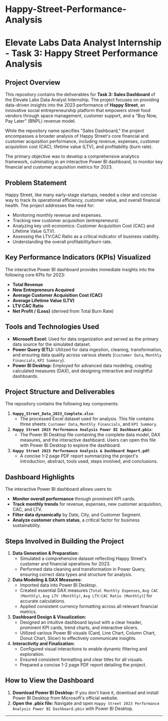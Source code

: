 # Happy-Street-Performance-Analysis
# Elevate Labs Data Analyst Internship - Task 3: Happy Street Performance Analysis

## Project Overview

This repository contains the deliverables for **Task 3: Sales Dashboard** of the Elevate Labs Data Analyst Internship. The project focuses on providing data-driven insights into the 2023 performance of **Happy Street**, an innovative social entrepreneurship platform that empowers street food vendors through space management, customer support, and a "Buy Now, Pay Later" (BNPL) revenue model.

While the repository name specifies "Sales Dashboard," the project encompasses a broader analysis of Happy Street's core financial and customer acquisition performance, including revenue, expenses, customer acquisition cost (CAC), lifetime value (LTV), and profitability (burn rate).

The primary objective was to develop a comprehensive analytics framework, culminating in an interactive Power BI dashboard, to monitor key financial and customer acquisition metrics for 2023.

## Problem Statement

Happy Street, like many early-stage startups, needed a clear and concise way to track its operational efficiency, customer value, and overall financial health. The project addresses the need for:
- Monitoring monthly revenue and expenses.
- Tracking new customer acquisition (entrepreneurs).
- Analyzing key unit economics: Customer Acquisition Cost (CAC) and Lifetime Value (LTV).
- Assessing the LTV:CAC Ratio as a critical indicator of business viability.
- Understanding the overall profitability/burn rate.

## Key Performance Indicators (KPIs) Visualized

The interactive Power BI dashboard provides immediate insights into the following core KPIs for 2023:
- **Total Revenue**
- **New Entrepreneurs Acquired**
- **Average Customer Acquisition Cost (CAC)**
- **Average Lifetime Value (LTV)**
- **LTV:CAC Ratio**
- **Net Profit / (Loss)** (derived from Total Burn Rate)

## Tools and Technologies Used

- **Microsoft Excel:** Used for data organization and served as the primary data source for the simulated dataset.
- **Power Query (ETL):** Utilized for data ingestion, cleaning, transformation, and ensuring data quality across various sheets (`Customer Data`, `Monthly Financials`, `KPI Summary`).
- **Power BI Desktop:** Employed for advanced data modeling, creating calculated measures (DAX), and designing interactive and insightful dashboards.

## Project Structure and Deliverables

The repository contains the following key components:

1.  **`Happy_Street_Data_2023_Complete.xlsx`**:
    * The processed Excel dataset used for analysis. This file contains three sheets: `Customer Data`, `Monthly Financials`, and `KPI Summary`.
2.  **`Happy Street 2023 Performance Analysis Power BI Dashboard.pbix`**:
    * The Power BI Desktop file containing the complete data model, DAX measures, and the interactive dashboard. Users can open this file with Power BI Desktop to explore the dashboard.
3.  **`Happy Street 2023 Performance Analysis & Dashboard Report.pdf`**:
    * A concise 1-2 page PDF report summarizing the project's introduction, abstract, tools used, steps involved, and conclusions.

## Dashboard Highlights

The interactive Power BI dashboard allows users to:
- **Monitor overall performance** through prominent KPI cards.
- **Track monthly trends** for revenue, expenses, new customer acquisition, CAC, and LTV.
- **Filter data dynamically** by Date, City, and Customer Segment.
- **Analyze customer churn status**, a critical factor for business sustainability.

## Steps Involved in Building the Project

1.  **Data Generation & Preparation:**
    * Simulated a comprehensive dataset reflecting Happy Street's customer and financial operations for 2023.
    * Performed data cleaning and transformation in Power Query, ensuring correct data types and structure for analysis.
2.  **Data Modeling & DAX Measures:**
    * Imported data into Power BI Desktop.
    * Created essential DAX measures (`Total Monthly Expenses`, `Avg CAC (Monthly)`, `Avg LTV (Monthly)`, `Avg LTV:CAC Ratio (Monthly)`) for accurate calculations.
    * Applied consistent currency formatting across all relevant financial metrics.
3.  **Dashboard Design & Visualization:**
    * Designed an intuitive dashboard layout with a clear header, prominent KPI cards, trend charts, and interactive slicers.
    * Utilized various Power BI visuals (Card, Line Chart, Column Chart, Donut Chart, Slicer) to effectively communicate insights.
4.  **Interactivity and Finalization:**
    * Configured visual interactions to enable dynamic filtering and exploration.
    * Ensured consistent formatting and clear titles for all visuals.
    * Prepared a concise 1-2 page PDF report detailing the project.

## How to View the Dashboard

1.  **Download Power BI Desktop:** If you don't have it, download and install Power BI Desktop from Microsoft's official website.
2.  **Open the .pbix file:** Navigate and open `Happy Street 2023 Performance Analysis Power BI Dashboard.pbix` with Power BI Desktop.

---

